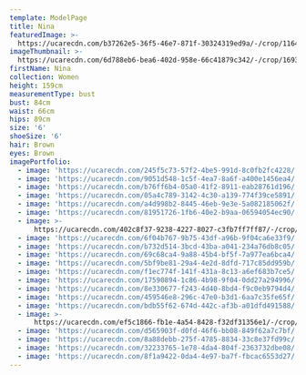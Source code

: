 ```yaml
---
template: ModelPage
title: Nina
featuredImage: >-
  https://ucarecdn.com/b37262e5-36f5-46e7-871f-30324319ed9a/-/crop/1164x565/84,0/-/preview/
imageThumbnail: >-
  https://ucarecdn.com/6d788eb6-bea6-402d-958e-66c41879c342/-/crop/1693x2202/183,45/-/preview/
firstName: Nina
collection: Women
height: 159cm
measurementType: bust
bust: 84cm
waist: 66cm
hips: 89cm
size: '6'
shoeSize: '6'
hair: Brown
eyes: Brown
imagePortfolio:
  - image: 'https://ucarecdn.com/245f5c73-57f2-4be5-991d-8c0fb2fc4228/'
  - image: 'https://ucarecdn.com/9051d548-1c5f-4ea7-8a6f-a400e1456ea4/'
  - image: 'https://ucarecdn.com/b76ff6b4-05a0-41f2-8911-eab28761d196/'
  - image: 'https://ucarecdn.com/05a4c789-3142-4c30-a139-774f39ce5891/'
  - image: 'https://ucarecdn.com/a4d998b2-8445-46eb-9e3e-5a082185062f/'
  - image: 'https://ucarecdn.com/81951726-1fb6-40e2-b9aa-06594054ec90/'
  - image: >-
      https://ucarecdn.com/402c8f37-9238-4227-8027-c3fb7ff7ff87/-/crop/664x927/120,0/-/preview/
  - image: 'https://ucarecdn.com/6f04b767-9b75-43df-a96b-9f04ca6e33f9/'
  - image: 'https://ucarecdn.com/b732d514-3bcd-43ba-a041-234a76db8c05/'
  - image: 'https://ucarecdn.com/69c68ca4-9a88-45b4-bf5f-7a977ea6bca4/'
  - image: 'https://ucarecdn.com/5bf9be81-29a4-4e2d-8dfd-717c85dd959b/'
  - image: 'https://ucarecdn.com/f1ec774f-141f-431a-8c13-a6ef683b7ce5/'
  - image: 'https://ucarecdn.com/17590894-1c86-4b98-9f04-0dd27a294996/'
  - image: 'https://ucarecdn.com/8e330677-f243-4d40-8bd4-f9c0eb9794d4/'
  - image: 'https://ucarecdn.com/459546e8-296c-47e0-b3d1-6aa7c35fe65f/'
  - image: 'https://ucarecdn.com/bdb55f62-674d-442c-af3b-a01dfd491588/'
  - image: >-
      https://ucarecdn.com/ef5c1866-fb1e-4a54-8428-f32df31356e1/-/crop/1425x1704/0,308/-/preview/
  - image: 'https://ucarecdn.com/d565903f-d0fd-46f6-bb08-849f62a7c7bf/'
  - image: 'https://ucarecdn.com/8a88debb-275f-4785-8834-33c8e37fd99c/'
  - image: 'https://ucarecdn.com/32233765-1e78-4da4-804f-2363732dbe08/'
  - image: 'https://ucarecdn.com/8f1a9422-0da4-4e97-ba7f-fbcac6553d27/'
---
```


